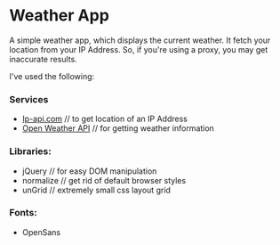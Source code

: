# Weather App

A simple weather app, which displays the current weather. It fetch your location from your IP Address. So, if you're using a proxy, you may get inaccurate results.
 
I've used the following:
### Services
 - [Ip-api.com](http://ip-api.com)          // to get location of an IP Address
 - [Open Weather API](http://openweathermap.org)   // for getting weather information

### Libraries:
 - jQuery                      // for easy DOM manipulation
 - normalize                   // get rid of default browser styles
 - unGrid                      // extremely small css layout grid

### Fonts:                      
 - OpenSans